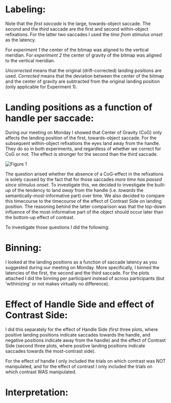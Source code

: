 # Labeling:
Note that the *first saccade* is the large, towards-object saccade. The *second* and the *third* saccade are the first and second within-object refixations. For the latter two saccades I used the *time from stimulus onset* as the latency.

For *experiment 1* the center of the bitmap was aligned to the vertical meridian.
For *experiment 2* the center of gravity of the bitmap was aligned to the vertical meridian.

*Uncorrected* means that the original (drift-corrected) landing positions are used.
*Corrected* means that the deviation between the center of the bitmap and the center of gravity are subtracted
from the original landing position (only applicable for Experiment 1).


# Landing positions as a function of handle per saccade:
During our meeting on Monday I showed that Center of Gravity (CoG) only affects the landing position of the first, towards-object saccade. For the subsequent within-object refixations the eyes land away from the handle. They do so in both experiments, and regardless of whether we correct for CoG or not. The effect is stronger for the second than the third saccade.

![](Figure1.png "Figure 1")


The question arised whether the absence of a CoG-effect in the refixations is solely caused by the fact that for those saccades *more time has passed since stimulus onset*. To investigate this, we decided to investigate the built-up of the tendency to land *away* from the handle (i.e. *towards* the semantically-most-informative part) over time. We also decided to compare this timecourse to the timecourse of the effect of Contrast Side on landing position. The reasoning behind the latter comparison was that the top-down influence of the most-informative part of the object should occur later than the bottom-up effect of contrast.

To investigate those questions I did the following:

# Binning:
I looked at the landing positions as a function of saccade latency as you suggested during our meeting on Monday. More specifically, I binned the latencies of the first, the second and the third saccade. For the plots attached I did the binning per participant instead of across participants (but 'withinizing' or not makes virtually no difference). 

# Effect of Handle Side and effect of Contrast Side:
I did this separately for the effect of Handle Side (first three plots, where positive landing positions indicate saccades towards the handle, and negative positions indicate away from the handle) and the effect of Contrast Side (second three plots, where positive landing positions indicate saccades towards the most-contrast side). 

For the effect of handle I only included the trials on which contrast was NOT manipulated, and for the effect of contrast I only included the trials on which contrast WAS manipulated.


# Interpretation:

